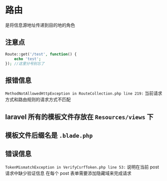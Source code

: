 # 路由
是将信息源地址传递到目的地的角色
## 注意点
```php
Route::get('/test', function() {
    echo 'test';
}); //这里分号别忘了
```
## 报错信息
 `MethodNotAllowedHttpException in RouteCollection.php line 219:`
 当前请求方式和路由规则的请求方式不匹配
## laravel 所有的模板文件存放在 `Resources/views` 下
## 模板文件后缀名是 `.blade.php`
## 错误信息
`TokenMismatchException in VerifyCsrfToken.php line 53:`
说明在当前 post 请求中缺少验证信息
在每个 post 表单需要添加隐藏域来完成请求
